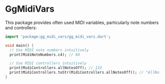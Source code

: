 # GgMidiVars

This package provides often used MIDI variables, particularly note numbers and controllers:

```dart
import 'package:gg_midi_vars/gg_midi_vars.dart';

void main() {
  // Use MIDI note numbers intuitively
  print(MidiNoteNumbers.c4); // 60

  // Use MIDI controllers intuitively
  print(MidiControllers.allNotesOff); // 123
  print(MidiControllers.toStr(MidiControllers.allNotesOff)); // "AllNotesOff"
}

```
